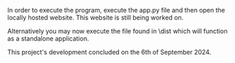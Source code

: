 In order to execute the program, execute the app.py file and then open the locally hosted website. This website is still being worked on.

Alternatively you may now execute the file found in \dist which will function as a standalone application.

This project's development concluded on the 6th of September 2024.
